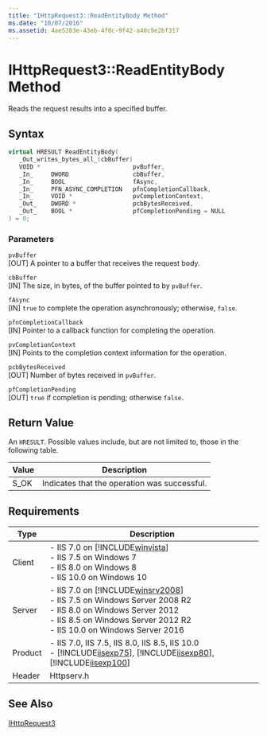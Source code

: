 ```yaml
---
title: "IHttpRequest3::ReadEntityBody Method"
ms.date: "10/07/2016"
ms.assetid: 4ae5283e-43eb-4f0c-9f42-a40c9e2bf317
---
```

# IHttpRequest3::ReadEntityBody Method
Reads the request results into a specified buffer.  
  
## Syntax  
  
```cpp  
virtual HRESULT ReadEntityBody(  
   _Out_writes_bytes_all_(cbBuffer)  
   VOID *                          pvBuffer,  
   _In_     DWORD                  cbBuffer,  
   _In_     BOOL                   fAsync,  
   _In_     PFN_ASYNC_COMPLETION   pfnCompletionCallback,  
   _In_     VOID *                 pvCompletionContext,  
   _Out_    DWORD *                pcbBytesReceived,  
   _Out_    BOOL *                 pfCompletionPending = NULL  
) = 0;  
```  
  
### Parameters  
 `pvBuffer`  
 [OUT] A pointer to a buffer that receives the request body.  
  
 `cbBuffer`  
 [IN] The size, in bytes, of the buffer pointed to by `pvBuffer`.  
  
 `fAsync`  
 [IN] `true` to complete the operation asynchronously; otherwise, `false`.  
  
 `pfnCompletionCallback`  
 [IN] Pointer to a callback function for completing the operation.  
  
 `pvCompletionContext`  
 [IN] Points to the completion context information for the operation.  
  
 `pcbBytesReceived`  
 [OUT] Number of bytes received in `pvBuffer`.  
  
 `pfCompletionPending`  
 [OUT] `true` if completion is pending; otherwise `false`.  
  
## Return Value  
 An `HRESULT`. Possible values include, but are not limited to, those in the following table.  
  
|Value|Description|  
|-----------|-----------------|  
|S_OK|Indicates that the operation was successful.|  
  
## Requirements  
  
|Type|Description|  
|----------|-----------------|  
|Client|-   IIS 7.0 on [!INCLUDE[winvista](../../wmi-provider/includes/winvista-md.md)]<br />-   IIS 7.5 on Windows 7<br />-   IIS 8.0 on Windows 8<br />-   IIS 10.0 on Windows 10|  
|Server|-   IIS 7.0 on [!INCLUDE[winsrv2008](../../wmi-provider/includes/winsrv2008-md.md)]<br />-   IIS 7.5 on Windows Server 2008 R2<br />-   IIS 8.0 on Windows Server 2012<br />-   IIS 8.5 on Windows Server 2012 R2<br />-   IIS 10.0 on Windows Server 2016|  
|Product|-   IIS 7.0, IIS 7.5, IIS 8.0, IIS 8.5, IIS 10.0<br />-   [!INCLUDE[iisexp75](../../web-development-reference/native-code-api-reference/includes/iisexp75-md.md)], [!INCLUDE[iisexp80](../../web-development-reference/native-code-api-reference/includes/iisexp80-md.md)], [!INCLUDE[iisexp100](../../web-development-reference/native-code-api-reference/includes/iisexp100-md.md)]|  
|Header|Httpserv.h|  
  
## See Also  
 [IHttpRequest3](../../web-development-reference/native-code-api-reference/ihttprequest3-readentitybody-method.md)